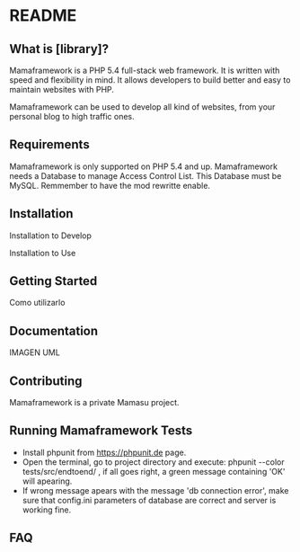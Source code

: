 README
======

What is [library]?
----------------------

Mamaframework is a PHP 5.4 full-stack web framework. It is written with speed and
flexibility in mind. It allows developers to build better and easy to maintain
websites with PHP.

Mamaframework can be used to develop all kind of websites, from your personal blog
to high traffic ones.

Requirements
------------

Mamaframework is only supported on PHP 5.4 and up. Mamaframework 
needs a Database to manage Access Control List. This Database must be MySQL. 
Remmember to have the mod rewritte enable.

Installation
------------

Installation to Develop


Installation to Use



Getting Started
---------------

Como utilizarlo




Documentation
-------------

IMAGEN UML


Contributing
------------

Mamaframework is a private Mamasu project. 

Running Mamaframework Tests
---------------------------

- Install phpunit from https://phpunit.de page.
- Open the terminal, go to project directory and execute:  phpunit --color  tests/src/endtoend/ , 
if all goes right, a green message containing 'OK' will apearing.
- If wrong message apears with the message 'db connection error', make sure that config.ini parameters of database are correct and server is working fine.


FAQ
---




